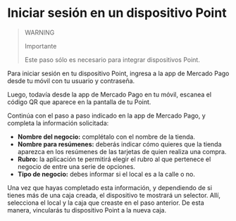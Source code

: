 # Iniciar sesión en un dispositivo Point

> WARNING
>
> Importante
>
> Este paso sólo es necesario para integrar dispositivos Point. 

Para iniciar sesión en tu dispositivo Point, ingresa a la app de Mercado Pago desde tu móvil con tu usuario y contraseña.

Luego, todavía desde la app de Mercado Pago en tu móvil, escanea el código QR que aparece en la pantalla de tu Point.

Continúa con el paso a paso indicado en la app de Mercado Pago, y completa la información solicitada:

* **Nombre del negocio:** complétalo con el nombre de la tienda.
* **Nombre para resúmenes:** deberás indicar cómo quieres que la tienda aparezca en los resúmenes de las tarjetas de quien realiza una compra.
* **Rubro:** la aplicación te permitirá elegir el rubro al que pertenece el negocio de entre una serie de opciones. 
* **Tipo de negocio:** debes informar si el local es a la calle o no.

Una vez que hayas completado esta información, y dependiendo de si tienes más de una caja creada, el dispositivo te mostrará un selector. Allí, selecciona el local y la caja que creaste en el paso anterior. De esta manera, vincularás tu dispositivo Point a la nueva caja.